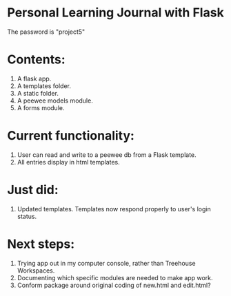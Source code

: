 # Personal Learning Journal with Flask
The password is "project5"

# Contents:
1. A flask app.
2. A templates folder.
3. A static folder.
4. A peewee models module.
5. A forms module.

# Current functionality:
1. User can read and write to a peewee db from a Flask template.
2. All entries display in html templates.

# Just did:
1. Updated templates.  Templates now respond properly to user's login status.

# Next steps:
1. Trying app out in my computer console, rather than Treehouse Workspaces.
2. Documenting which specific modules are needed to make app work.
3. Conform package around original coding of new.html and edit.html?